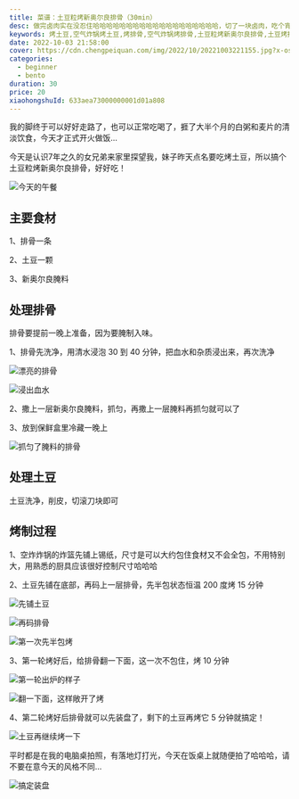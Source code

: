 ```yaml
---
title: 菜谱：土豆粒烤新奥尔良排骨（30min）
desc: 做完卤肉实在没忍住哈哈哈哈哈哈哈哈哈哈哈哈哈哈哈哈哈哈哈，切了一块卤肉，吃个宵夜！！！这个点最好的搭配就是潮汕粿汁了！！！
keywords: 烤土豆,空气炸锅烤土豆,烤排骨,空气炸锅烤排骨,土豆粒烤新奥尔良排骨,土豆烤排骨
date: 2022-10-03 21:58:00
cover: https://cdn.chengpeiquan.com/img/2022/10/20221003221155.jpg?x-oss-process=image/interlace,1
categories:
  - beginner
  - bento
duration: 30
price: 20
xiaohongshuId: 633aea73000000001d01a808
---
```


我的脚终于可以好好走路了，也可以正常吃喝了，捱了大半个月的白粥和麦片的清淡饮食，今天才正式开火做饭…

今天是认识7年之久的女兄弟来家里探望我，妹子昨天点名要吃烤土豆，所以搞个土豆粒烤新奥尔良排骨，好好吃！

![今天的午餐](https://cdn.chengpeiquan.com/img/2022/10/20221003221302.jpg?x-oss-process=image/interlace,1)

## 主要食材

1、排骨一条

2、土豆一颗

3、新奥尔良腌料

## 处理排骨

排骨要提前一晚上准备，因为要腌制入味。

1、排骨先洗净，用清水浸泡 30 到 40 分钟，把血水和杂质浸出来，再次洗净

![漂亮的排骨](https://cdn.chengpeiquan.com/img/2022/10/20221003221304.jpg?x-oss-process=image/interlace,1)

![浸出血水](https://cdn.chengpeiquan.com/img/2022/10/20221003221305.jpg?x-oss-process=image/interlace,1)

2、撒上一层新奥尔良腌料，抓匀，再撒上一层腌料再抓匀就可以了

3、放到保鲜盒里冷藏一晚上

![抓匀了腌料的排骨](https://cdn.chengpeiquan.com/img/2022/10/20221003221306.jpg?x-oss-process=image/interlace,1)

## 处理土豆

土豆洗净，削皮，切滚刀块即可

## 烤制过程

1、空炸炸锅的炸篮先铺上锡纸，尺寸是可以大约包住食材又不会全包，不用特别大，用熟悉的厨具应该很好控制尺寸哈哈哈

2、土豆先铺在底部，再码上一层排骨，先半包状态恒温 200 度烤 15 分钟

![先铺土豆](https://cdn.chengpeiquan.com/img/2022/10/20221003221307.jpg?x-oss-process=image/interlace,1)

![再码排骨](https://cdn.chengpeiquan.com/img/2022/10/20221003221308.jpg?x-oss-process=image/interlace,1)

![第一次先半包烤](https://cdn.chengpeiquan.com/img/2022/10/20221003221309.jpg?x-oss-process=image/interlace,1)

3、第一轮烤好后，给排骨翻一下面，这一次不包住，烤 10 分钟

![第一轮出炉的样子](https://cdn.chengpeiquan.com/img/2022/10/20221003221258.jpg?x-oss-process=image/interlace,1)

![翻一下面，这样敞开了烤](https://cdn.chengpeiquan.com/img/2022/10/20221003221259.jpg?x-oss-process=image/interlace,1)

4、第二轮烤好后排骨就可以先装盘了，剩下的土豆再烤它 5 分钟就搞定！

![土豆再继续烤一下](https://cdn.chengpeiquan.com/img/2022/10/20221003221300.jpg?x-oss-process=image/interlace,1)

平时都是在我的电脑桌拍照，有落地灯打光，今天在饭桌上就随便拍了哈哈哈，请不要在意今天的风格不同…

![搞定装盘](https://cdn.chengpeiquan.com/img/2022/10/20221003221301.jpg?x-oss-process=image/interlace,1)
